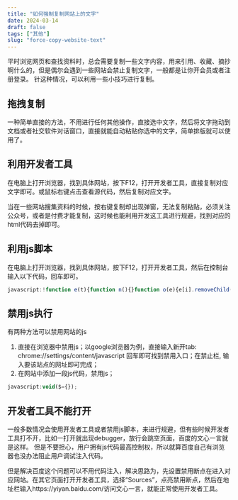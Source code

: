 ```yaml
---
title: "如何强制复制网站上的文字"
date: 2024-03-14
draft: false
tags: ["其他"]
slug: "force-copy-website-text"
---
```


平时浏览网页和查找资料时，总会需要复制一些文字内容，用来引用、收藏、摘抄啊什么的，但是偶尔会遇到一些网站会禁止复制文字，一般都是让你开会员或者注册登录。
针这种情况，可以利用一些小技巧进行复制。

## 拖拽复制
一种简单直接的方法，不用进行任何其他操作，直接选中文字，然后将文字拖动到文档或者社交软件对话窗口，直接就能自动粘贴你选中的文字，简单排版就可以使用了。

## 利用开发者工具
在电脑上打开浏览器，找到具体网站，按下F12，打开开发者工具，直接复制对应文字即可。或鼠标右键点击查看源代码，然后复制对应文字。

当在一些网站搜集资料的时候，按右键复制却出现弹窗，无法复制粘贴，必须关注公众号，或者是付费才能复制，这时候也能利用开发这工具进行规避，找到对应的html代码去掉即可。

## 利用js脚本
在电脑上打开浏览器，找到具体网站，按下F12，打开开发者工具，然后在控制台输入以下代码，回车即可。
```javascript
javascript:!function e(t){function n(){}function o(e){e[i].removeChild(e)}function r(e){return[].slice.call(t.querySelectorAll(e))}function c(t){function n(){s(function(){if(!o)try{var n=t.contentDocument;n.body.childNodes.length&&(o=1,e(n))}catch(e){o=0}},100)}a[l](function(e){t['on'+e]=null});var o;n(),t.οnlοad=n}for(var i='parentNode',l='forEach',a='contextmenu dragstart selectstart select copy beforecopy mouseup mousedown'.split(' '),u=setTimeout(n,0);u>=0;u--)clearTimeout(u);for(u=setInterval(n,1e8);u>=0;u--)clearInterval(u);var s=setTimeout;setTimeout=setInterval=n,r('script')[l](o);var m=[];r('iframe,frame')[l](function(e){m.push(e),e[i].replaceChild(t.createElement('script'),e)});var f=t.documentElement.innerHTML;t.open(),t.write('<!DOCTYPE html>'),t.close(),t.documentElement.innerHTML=f,r('script')[l](function(e){e[i].replaceChild(m.shift(),e)}),r('*')[l](c),c(t),a[l](function(e){t.addEventListener(e,function(e){e.stopPropagation()},!0)});var p=t.createElement('style');p.innerHTML='*{-webkit-user-select:text!important;-moz-user-select:text!important;user-select:text!important;}',t.body.appendChild(p)}(document);
```

## 禁用js执行
有两种方法可以禁用网站的js

1. 直接在浏览器中禁用js；以google浏览器为例，直接输入新开tab: chrome://settings/content/javascript 回车即可找到禁用入口；在禁止栏, 输入要该站点的网址即可完成；
2. 在网站中添加一段js代码，禁用js；
```javascript
javascript:void($={});
```

## 开发者工具不能打开
一般多数情况会使用开发者工具或者禁用js脚本，来进行规避，但有些时候开发者工具打不开，比如一打开就出现debugger，放行会跳空页面，百度的文心一言就是这样。 但是不要担心，用户拥有js代码最高控制权，所以就算百度自己有浏览器也没办法阻止用户调试注入代码。

但是解决百度这个问题可以不用代码注入，解决思路为，先设置禁用断点在进入对应网站。在其它页面打开开发者工具，选择“Sources”，点亮禁用断点，然后在地址栏输入https://yiyan.baidu.com/访问文心一言，就能正常使用开发者工具。






